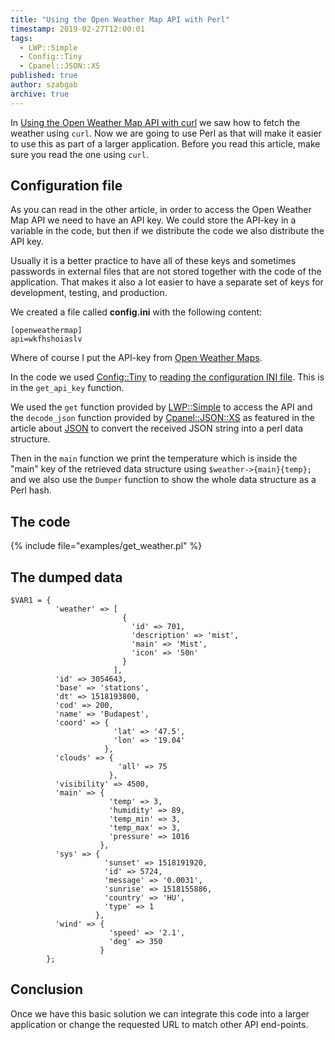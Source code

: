 ```yaml
---
title: "Using the Open Weather Map API with Perl"
timestamp: 2019-02-27T12:00:01
tags:
  - LWP::Simple
  - Config::Tiny
  - Cpanel::JSON::XS
published: true
author: szabgab
archive: true
---
```



In [Using the Open Weather Map API with curl](https://code-maven.com/pro/openweathermap-api-using-curl) we saw how to fetch the weather using `curl`. Now we are going to use Perl as that
will make it easier to use this as part of a larger application. Before you read this article, make sure you read
the one using `curl`.



## Configuration file

As you can read in the other article, in order to access the Open Weather Map API we need to have an API key.
We could store the API-key in a variable in the code, but then if we distribute the code we also distribute the API key.

Usually it is a better practice to have all of these keys and sometimes passwords in external files that are not stored
together with the code of the application. That makes it also a lot easier to have a separate set of keys for development, testing,
and production.

We created a file called **config.ini** with the following content:

```
[openweathermap]
api=wkfhshoiaslv
```

Where of course I put the API-key from [Open Weather Maps](https://home.openweathermap.org/api_keys).

In the code we used [Config::Tiny](https://metacpan.org/pod/Config::Tiny) to [reading the configuration INI file](/reading-configuration-files-in-perl).
This is in the `get_api_key` function.

We used the `get` function provided by [LWP::Simple](https://metacpan.org/pod/LWP::Simple) to access the API and
the `decode_json` function provided by [Cpanel::JSON::XS](https://metacpan.org/pod/Cpanel::JSON::XS) as featured in the article
about [JSON](/json) to convert the received JSON string into a perl data structure.


Then in the `main` function we print the temperature which is inside the "main" key of the retrieved data structure using
`$weather->{main}{temp};` and we also use the `Dumper` function to show the whole data structure as a Perl hash.

## The code

{% include file="examples/get_weather.pl" %}


## The dumped data

```
$VAR1 = {
          'weather' => [
                         {
                           'id' => 701,
                           'description' => 'mist',
                           'main' => 'Mist',
                           'icon' => '50n'
                         }
                       ],
          'id' => 3054643,
          'base' => 'stations',
          'dt' => 1518193800,
          'cod' => 200,
          'name' => 'Budapest',
          'coord' => {
                       'lat' => '47.5',
                       'lon' => '19.04'
                     },
          'clouds' => {
                        'all' => 75
                      },
          'visibility' => 4500,
          'main' => {
                      'temp' => 3,
                      'humidity' => 89,
                      'temp_min' => 3,
                      'temp_max' => 3,
                      'pressure' => 1016
                    },
          'sys' => {
                     'sunset' => 1518191920,
                     'id' => 5724,
                     'message' => '0.0031',
                     'sunrise' => 1518155886,
                     'country' => 'HU',
                     'type' => 1
                   },
          'wind' => {
                      'speed' => '2.1',
                      'deg' => 350
                    }
        };
```

## Conclusion

Once we have this basic solution we can integrate this code into a larger application or change the requested URL to
match other API end-points.

